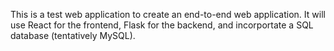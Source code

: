 This is a test web application to create an end-to-end web application. It will use React for the frontend, Flask for the backend, and incorportate a SQL database (tentatively MySQL).
